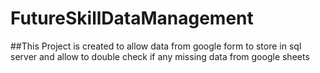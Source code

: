 # FutureSkillDataManagement


##This Project is created to allow data from google form to store in sql server and allow to double check if any missing data from google sheets
